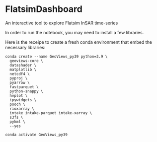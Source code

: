 # FlatsimDashboard
An interactive tool to explore Flatsim InSAR time-series

In order to run the notebook, you may need to install a few libraries.

Here is the receipe to create a fresh conda environment that embed the necessary libraries:
```code
conda create --name GeoViews_py39 python=3.9 \
  geoviews-core \
  datashader \
  matplotlib \
  netcdf4 \
  pyproj \
  pyarrow \
  fastparquet \
  python-snappy \
  hvplot \
  ipywidgets \
  pooch \
  rioxarray \
  intake intake-parquet intake-xarray \
  s3fs \
  pykml \
  --yes

conda activate GeoViews_py39
```

